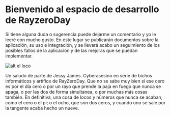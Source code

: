 # Bienvenido al espacio de desarrollo de RayzeroDay
Si tiene alguna duda o sugerencia puede dejarme un comentario y yo le leeré con mucho gusto. En este lugar se publicarán documentos sobre la aplicación, su uso e integración, y se llevará acabo un seguimiento de los posibles fallos de la aplicación y de las mejoras que se puedan implementar. 

![alt el loco](https://rayzeroday.vercel.app/img/deck/bota/300/0-the-fool.jpg)

Un saludo de parte de Jessy James. Cyberasesino en serie de bichos informáticos y artífice de RayZeroDay. Que no se sabe muy bien si ese cero es por el día cero o por un rayo que prende la paja en fuego que nunca se apaga, o por las dos de forma simultanea, o por muchas más cosas también. En definitiva, una cosa de locos y números que nunca se acaban, como el cero o el pi; o el ocho, que son dos ceros, y cuando uno se sale por la tangente acaba hecho un nueve.





